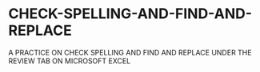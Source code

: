 # CHECK-SPELLING-AND-FIND-AND-REPLACE
A PRACTICE ON CHECK SPELLING AND FIND AND REPLACE UNDER THE REVIEW TAB ON MICROSOFT EXCEL
